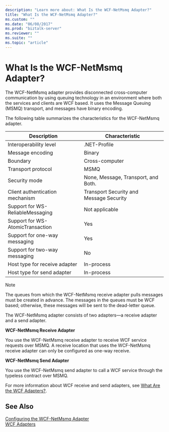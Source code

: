 ```yaml
---
description: "Learn more about: What Is the WCF-NetMsmq Adapter?"
title: "What Is the WCF-NetMsmq Adapter?"
ms.custom: ""
ms.date: "06/08/2017"
ms.prod: "biztalk-server"
ms.reviewer: ""
ms.suite: ""
ms.topic: "article"
---
```

# What Is the WCF-NetMsmq Adapter?
The WCF-NetMsmq adapter provides disconnected cross-computer communication by using queuing technology in an environment where both the services and clients are WCF based. It uses the Message Queuing (MSMQ) transport, and messages have binary encoding.  
  
 The following table summarizes the characteristics for the WCF-NetMsmq adapter.  
  
|Description|Characteristic|  
|-----------------|--------------------|  
|Interoperability level|.NET-Profile|  
|Message encoding|Binary|  
|Boundary|Cross-computer|  
|Transport protocol|MSMQ|  
|Security mode|None, Message, Transport, and Both.|  
|Client authentication mechanism|Transport Security and Message Security|  
|Support for WS-ReliableMessaging|Not applicable|  
|Support for WS-AtomicTransaction|Yes|  
|Support for one-way messaging|Yes|  
|Support for two-way messaging|No|  
|Host type for receive adapter|In-process|  
|Host type for send adapter|In-process|  
  
> [!NOTE]
>  The queues from which the WCF-NetMsmq receive adapter pulls messages must be created in advance. The messages in the queues must be WCF based; otherwise, these messages will be sent to the dead-letter queue.  
  
 The WCF-NetMsmq adapter consists of two adapters—a receive adapter and a send adapter.  
  
 **WCF-NetMsmq Receive Adapter**  
  
 You use the WCF-NetMsmq receive adapter to receive WCF service requests over MSMQ. A receive location that uses the WCF-NetMsmq receive adapter can only be configured as one-way receive.  
  
 **WCF-NetMsmq Send Adapter**  
  
 You use the WCF-NetMsmq send adapter to call a WCF service through the typeless contract over MSMQ.  
  
 For more information about WCF receive and send adapters, see [What Are the WCF Adapters?](../core/what-are-the-wcf-adapters.md).  
  
## See Also  
 [Configuring the WCF-NetMsmq Adapter](../core/configuring-the-wcf-netmsmq-adapter.md)   
 [WCF Adapters](../core/wcf-adapters.md)
